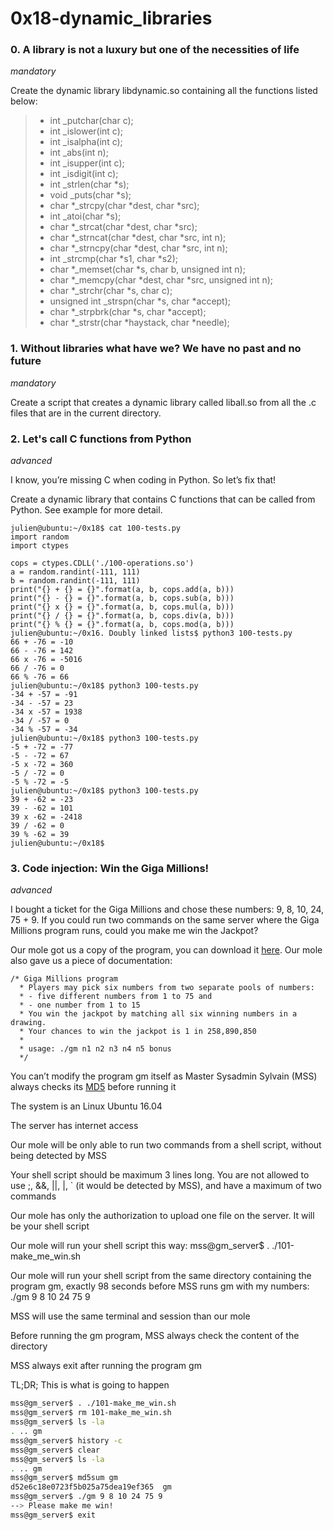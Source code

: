 # 0x18-dynamic_libraries

### 0. A library is not a luxury but one of the necessities of life
*mandatory*

Create the dynamic library libdynamic.so containing all the functions listed below:

> * int _putchar(char c);
> * int _islower(int c);
> * int _isalpha(int c);
> * int _abs(int n);
> * int _isupper(int c);
> * int _isdigit(int c);
> * int _strlen(char *s);
> * void _puts(char *s);
> * char *_strcpy(char *dest, char *src);
> * int _atoi(char *s);
> * char *_strcat(char *dest, char *src);
> * char *_strncat(char *dest, char *src, int n);
> * char *_strncpy(char *dest, char *src, int n);
> * int _strcmp(char *s1, char *s2);
> * char *_memset(char *s, char b, unsigned int n);
> * char *_memcpy(char *dest, char *src, unsigned int n);
> * char *_strchr(char *s, char c);
> * unsigned int _strspn(char *s, char *accept);
> * char *_strpbrk(char *s, char *accept);
> * char *_strstr(char *haystack, char *needle);

### 1. Without libraries what have we? We have no past and no future
*mandatory*

Create a script that creates a dynamic library called liball.so from all the .c files that are in the current directory.

### 2. Let's call C functions from Python
*advanced*

I know, you’re missing C when coding in Python. So let’s fix that!

Create a dynamic library that contains C functions that can be called from Python. See example for more detail.

~~~~
julien@ubuntu:~/0x18$ cat 100-tests.py
import random
import ctypes

cops = ctypes.CDLL('./100-operations.so')
a = random.randint(-111, 111)
b = random.randint(-111, 111)
print("{} + {} = {}".format(a, b, cops.add(a, b)))
print("{} - {} = {}".format(a, b, cops.sub(a, b)))
print("{} x {} = {}".format(a, b, cops.mul(a, b)))
print("{} / {} = {}".format(a, b, cops.div(a, b)))
print("{} % {} = {}".format(a, b, cops.mod(a, b)))
julien@ubuntu:~/0x16. Doubly linked lists$ python3 100-tests.py 
66 + -76 = -10
66 - -76 = 142
66 x -76 = -5016
66 / -76 = 0
66 % -76 = 66
julien@ubuntu:~/0x18$ python3 100-tests.py 
-34 + -57 = -91
-34 - -57 = 23
-34 x -57 = 1938
-34 / -57 = 0
-34 % -57 = -34
julien@ubuntu:~/0x18$ python3 100-tests.py 
-5 + -72 = -77
-5 - -72 = 67
-5 x -72 = 360
-5 / -72 = 0
-5 % -72 = -5
julien@ubuntu:~/0x18$ python3 100-tests.py 
39 + -62 = -23
39 - -62 = 101
39 x -62 = -2418
39 / -62 = 0
39 % -62 = 39
julien@ubuntu:~/0x18$ 
~~~~

### 3. Code injection: Win the Giga Millions!
*advanced*

I bought a ticket for the Giga Millions and chose these numbers: 9, 8, 10, 24, 75 + 9. If you could run two commands on the same server where the Giga Millions program runs, could you make me win the Jackpot?

Our mole got us a copy of the program, you can download it [here](https://github.com/holbertonschool/0x18.c). Our mole also gave us a piece of documentation:

~~~
/* Giga Millions program                                                                                    
  * Players may pick six numbers from two separate pools of numbers:                                                
  * - five different numbers from 1 to 75 and                                                                       
  * - one number from 1 to 15                                                                                       
  * You win the jackpot by matching all six winning numbers in a drawing.                                           
  * Your chances to win the jackpot is 1 in 258,890,850                                                             
  *                                                                                                                 
  * usage: ./gm n1 n2 n3 n4 n5 bonus
  */
~~~

You can’t modify the program gm itself as Master Sysadmin Sylvain (MSS) always checks its [MD5](https://alx-intranet.hbtn.io/rltoken/njnwPTMpc1-RSp5sVEAyfg) before running it

The system is an Linux Ubuntu 16.04

The server has internet access

Our mole will be only able to run two commands from a shell script, without being detected by MSS

Your shell script should be maximum 3 lines long. You are not allowed to use ;, &&, ||, |, ` (it would be detected by MSS), and have a maximum of two commands

Our mole has only the authorization to upload one file on the server. It will be your shell script

Our mole will run your shell script this way: mss@gm_server$ . ./101-make_me_win.sh

Our mole will run your shell script from the same directory containing the program gm, exactly 98 seconds before MSS runs gm with my numbers: ./gm 9 8 10 24 75 9

MSS will use the same terminal and session than our mole

Before running the gm program, MSS always check the content of the directory

MSS always exit after running the program gm

TL;DR; This is what is going to happen
~~~~bash
mss@gm_server$ . ./101-make_me_win.sh
mss@gm_server$ rm 101-make_me_win.sh
mss@gm_server$ ls -la
. .. gm
mss@gm_server$ history -c
mss@gm_server$ clear
mss@gm_server$ ls -la
. .. gm
mss@gm_server$ md5sum gm
d52e6c18e0723f5b025a75dea19ef365  gm
mss@gm_server$ ./gm 9 8 10 24 75 9
--> Please make me win!
mss@gm_server$ exit
~~~~
